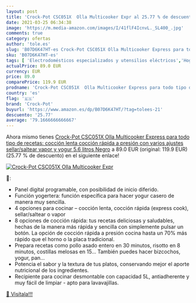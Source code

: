 ```yaml
---
layout: post
title: 'Crock-Pot CSC051X  Olla Multicooker Expr al 25.77 % de descuento'
date: 2021-03-25 06:34:38
image: 'https://m.media-amazon.com/images/I/41flF4IcnvL._SL400_.jpg'
comments: true
category: ofertas
author: 'tole.es'
slug: 'B07D6K47HT-es Crock-Pot CSC051X Olla Multicooker Express para todo tipo...'
sku: 'B07D6K47HT-es'
tags: [ 'Electrodomésticos especializados y utensilios eléctricos','Hogar y cocina','Ollas eléctricas programables','Pequeño electrodoméstico','crock-pot','yogur', ]
actualPrice: 89.0 EUR
currency: EUR
price: 89.0
comparePrice: 119.9 EUR
prodname: 'Crock-Pot CSC051X  Olla Multicooker Express para todo tipo de recetas: cocción lenta  cocción rápida a presión con varios ajustes  sellar/saltear  vapor y yogur  5.6 litros  Negro'
country: 'es'
flag: '🇪🇸'
brand: 'Crock-Pot'
buyurl: 'https://www.amazon.es/dp/B07D6K47HT/?tag=tolees-21'
descuento: '25.77'
average: '79.1666666666667'
---
```


Ahora mismo tienes [Crock-Pot CSC051X  Olla Multicooker Express para todo tipo de recetas: cocción lenta  cocción rápida a presión con varios ajustes  sellar/saltear  vapor y yogur  5.6 litros  Negro](https://www.amazon.es/dp/B07D6K47HT/?tag=tolees-21) a 89.0 EUR (original: 119.9 EUR) (25.77 %  de descuento) en el siguiente enlace!

[![Crock-Pot CSC051X  Olla Multicooker Expr](https://m.media-amazon.com/images/I/41flF4IcnvL._SL400_.jpg)](https://www.amazon.es/dp/B07D6K47HT/?tag=tolees-21)

🔎:

- Panel digital programable, con posibilidad de inicio diferido.
- Función yogertera: función específica para hacer yogur casero de manera muy sencilla.
- 4 opciones para cocinar – cocción lenta, cocción rápida (express cook), sellar/saltear o vapor
- 8 opciones de cocción rápida: tus recetas deliciosas y saludables, hechas de la manera más rápida y sencilla con simplemente pulsar un botón. La opción de cocción rápida a presión cocina hasta un 70% más rápido que el horno o la placa tradicional.
- Prepara recetas como pollo asado entero en 30 minutos, risotto en 8 minutos, costillas melosas en 15... También puedes hacer bizcochos, yogur, pan...
- Potencia el sabor y la textura de tus platos, conservando mejor el aporte nutricional de los ingredientes.
- Recipiente para cocinar desmontable con capacidad 5L, antiadherente y muy fácil de limpiar - apto para lavavajillas.

[🛒 Visítala!!!](https://www.amazon.es/dp/B07D6K47HT/?tag=tolees-21)
